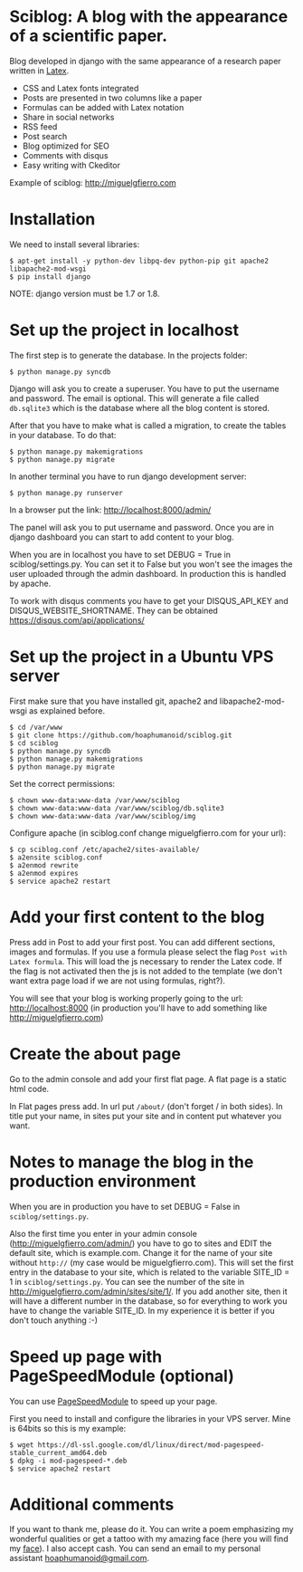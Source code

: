Sciblog: A blog with the appearance of a scientific paper.
==================

Blog developed in django with the same appearance of a research paper written in [Latex](https://en.wikipedia.org/wiki/LaTeX).

* CSS and Latex fonts integrated
* Posts are presented in two columns like a paper
* Formulas can be added with Latex notation 
* Share in social networks
* RSS feed
* Post search 
* Blog optimized for SEO
* Comments with disqus
* Easy writing with Ckeditor

Example of sciblog: http://miguelgfierro.com

Installation
==================

We need to install several libraries:

	$ apt-get install -y python-dev libpq-dev python-pip git apache2 libapache2-mod-wsgi
	$ pip install django 

NOTE: django version must be 1.7 or 1.8. 

Set up the project in localhost
==================================================
The first step is to generate the database. In the projects folder:
  
	$ python manage.py syncdb  
Django will ask you to create a superuser. You have to put the username and password. The email is optional. 
This will generate a file called `db.sqlite3` which is the database where all the blog content is stored.

After that you have to make what is called a migration, to create the tables in your database. To do that:
	
	$ python manage.py makemigrations
	$ python manage.py migrate

In another terminal you have to run django development server:

	$ python manage.py runserver  
	
In a browser put the link: [http://localhost:8000/admin/](http://localhost:8000/admin/)

The panel will ask you to put username and password. Once you are in django dashboard you can start to add content to
your blog.

When you are in localhost you have to set DEBUG = True in sciblog/settings.py. You can set it to False but you won't see the images the user uploaded through the admin dashboard. In production this is handled by apache.

To work with disqus comments you have to get your DISQUS_API_KEY and DISQUS_WEBSITE_SHORTNAME. They can be obtained https://disqus.com/api/applications/ 

Set up the project in a Ubuntu VPS server
==================================================

First make sure that you have installed git, apache2 and libapache2-mod-wsgi as explained before. 

	$ cd /var/www
	$ git clone https://github.com/hoaphumanoid/sciblog.git
	$ cd sciblog
	$ python manage.py syncdb  
	$ python manage.py makemigrations
	$ python manage.py migrate

Set the correct permissions:

	$ chown www-data:www-data /var/www/sciblog
	$ chown www-data:www-data /var/www/sciblog/db.sqlite3
	$ chown www-data:www-data /var/www/sciblog/img	

Configure apache (in sciblog.conf change miguelgfierro.com for your url):

	$ cp sciblog.conf /etc/apache2/sites-available/
	$ a2ensite sciblog.conf
	$ a2enmod rewrite
	$ a2enmod expires
	$ service apache2 restart
	
Add your first content to the blog
==================================================

Press add in Post to add your first post. You can add different sections, images and formulas. If you use a formula please select the flag `Post with Latex formula`. This will load the js necessary to render the Latex code. If the flag is not activated then the js is not added to the template (we don't want extra page load if we are not using formulas, right?).

You will see that your blog is working properly going to the url: [http://localhost:8000](http://localhost:8000) (in production you'll have to add something like http://miguelgfierro.com)


Create the about page
==================================================

Go to the admin console and add your first flat page. A flat page is a static html code. 

In Flat pages press add. In url put `/about/` (don't forget / in both sides). In title put your name, in sites put your site and in content put whatever you want. 

Notes to manage the blog in the production environment
==================================================

When you are in production you have to set DEBUG = False in `sciblog/settings.py`.

Also the first time you enter in your admin console (http://miguelgfierro.com/admin/) you have to go to sites and EDIT the default site, which is example.com. Change it for the name of your site without `http://` (my case would be miguelgfierro.com).
This will set the first entry in the database to your site, which is related to the variable SITE_ID = 1 in `sciblog/settings.py`. You can see the number of the site in http://miguelgfierro.com/admin/sites/site/1/. If you add another site, then it will have a different number in the database, so for everything to work you have to change the variable SITE_ID. In my experience it is better if you don't touch anything :-)

Speed up page with PageSpeedModule (optional)
==================================================

You can use [PageSpeedModule](https://developers.google.com/speed/pagespeed/module/) to speed up your page. 
 
First you need to install and configure the libraries in your VPS server. Mine is 64bits so this is my example:

    $ wget https://dl-ssl.google.com/dl/linux/direct/mod-pagespeed-stable_current_amd64.deb
    $ dpkg -i mod-pagespeed-*.deb
	$ service apache2 restart
    

Additional comments
==================================================

If you want to thank me, please do it. You can write a poem emphasizing my wonderful qualities or get a tattoo with my amazing face (here you will find my [face](http://miguelgfierro.com/about/)). I also accept cash. You can send an email to my personal assistant hoaphumanoid@gmail.com. 
